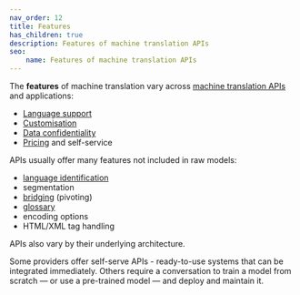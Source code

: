 ```yaml
---
nav_order: 12
title: Features
has_children: true
description: Features of machine translation APIs
seo:
    name: Features of machine translation APIs
---
```


The **features** of machine translation vary across [machine translation APIs](/apis/apis.md) and applications:

- [Language support](/languages/languages.md)
- [Customisation](/features/customisation/customisation.md)
- [Data confidentiality](/features/data-confidentiality.md)
- [Pricing](/features/pricing.md) and self-service

APIs usually offer many features not included in raw models:
- [language identification](../concepts/language-identification.md)
- segmentation
- [bridging](../applications/advanced-concepts/bridging.md) (pivoting)
- [glossary](../features/customisation/glossaries.md)
- encoding options
- HTML/XML tag handling

APIs also vary by their underlying architecture.

Some providers offer self-serve APIs - ready-to-use systems that can be integrated immediately.
Others require a conversation to train a model from scratch — or use a pre-trained model — and deploy and maintain it.
